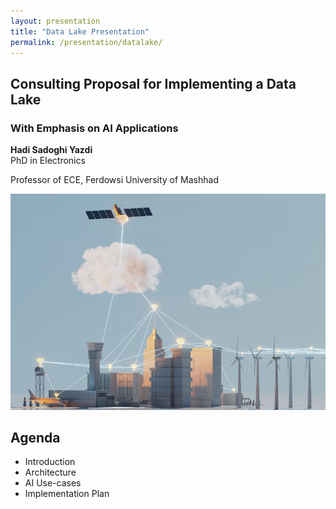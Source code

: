 ```yaml
---
layout: presentation
title: "Data Lake Presentation"
permalink: /presentation/datalake/
---
```


<section>
<h1>Consulting Proposal for Implementing a Data Lake</h1>
<h3>With Emphasis on AI Applications</h3>
<p><b>Hadi Sadoghi Yazdi</b><br>PhD in Electronics</p>
<p>Professor of ECE, Ferdowsi University of Mashhad</p>
<img src="/assets/Presentationimages/DataLake/integrate_Data1.png">
</section>

<section>
<h2>Agenda</h2>
<ul>
<li>Introduction</li>
<li>Architecture</li>
<li>AI Use-cases</li>
<li>Implementation Plan</li>
</ul>
</section>
